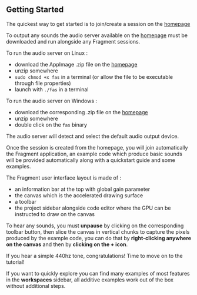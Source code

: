 ## Getting Started

The quickest way to get started is to join/create a session on the [homepage](https://www.fsynth.com)

To output any sounds the audio server available on the [homepage](https://www.fsynth.com) must be downloaded and run alongside any Fragment sessions.

To run the audio server on Linux :

- download the AppImage .zip file on the [homepage](https://www.fsynth.com)
- unzip somewhere
- `sudo chmod +x fas` in a terminal (or allow the file to be executable through file properties)
- launch with `./fas` in a terminal

To run the audio server on Windows :

- download the corresponding .zip file on the [homepage](https://www.fsynth.com)
- unzip somewhere
- double click on the `fas` binary

The audio server will detect and select the default audio output device.

Once the session is created from the homepage, you will join automatically the Fragment application, an example code which produce basic sounds will be provided automatically along with a quickstart guide and some examples.

The Fragment user interface layout is made of :

- an information bar at the top with global gain parameter
- the canvas which is the accelerated drawing surface
- a toolbar
- the project sidebar alongside code editor where the GPU can be instructed to draw on the canvas

To hear any sounds, you must **unpause** by clicking on the corresponding toolbar button, then slice the canvas in vertical chunks to capture the pixels produced by the example code, you can do that by **right-clicking anywhere on the canvas** and then by **clicking on the + icon**.

If you hear a simple 440hz tone, congratulations! Time to move on to the tutorial!

If you want to quickly explore you can find many examples of most features in the **workspaces** sidebar, all additive examples work out of the box without additional steps.